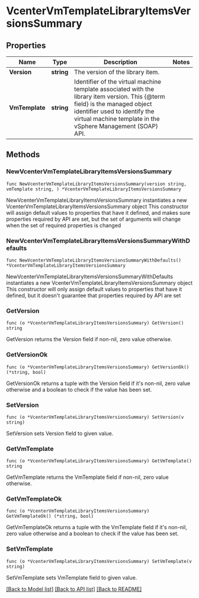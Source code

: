 # VcenterVmTemplateLibraryItemsVersionsSummary

## Properties

Name | Type | Description | Notes
------------ | ------------- | ------------- | -------------
**Version** | **string** | The version of the library item. | 
**VmTemplate** | **string** | Identifier of the virtual machine template associated with the library item version. This {@term field} is the managed object identifier used to identify the virtual machine template in the vSphere Management (SOAP) API. | 

## Methods

### NewVcenterVmTemplateLibraryItemsVersionsSummary

`func NewVcenterVmTemplateLibraryItemsVersionsSummary(version string, vmTemplate string, ) *VcenterVmTemplateLibraryItemsVersionsSummary`

NewVcenterVmTemplateLibraryItemsVersionsSummary instantiates a new VcenterVmTemplateLibraryItemsVersionsSummary object
This constructor will assign default values to properties that have it defined,
and makes sure properties required by API are set, but the set of arguments
will change when the set of required properties is changed

### NewVcenterVmTemplateLibraryItemsVersionsSummaryWithDefaults

`func NewVcenterVmTemplateLibraryItemsVersionsSummaryWithDefaults() *VcenterVmTemplateLibraryItemsVersionsSummary`

NewVcenterVmTemplateLibraryItemsVersionsSummaryWithDefaults instantiates a new VcenterVmTemplateLibraryItemsVersionsSummary object
This constructor will only assign default values to properties that have it defined,
but it doesn't guarantee that properties required by API are set

### GetVersion

`func (o *VcenterVmTemplateLibraryItemsVersionsSummary) GetVersion() string`

GetVersion returns the Version field if non-nil, zero value otherwise.

### GetVersionOk

`func (o *VcenterVmTemplateLibraryItemsVersionsSummary) GetVersionOk() (*string, bool)`

GetVersionOk returns a tuple with the Version field if it's non-nil, zero value otherwise
and a boolean to check if the value has been set.

### SetVersion

`func (o *VcenterVmTemplateLibraryItemsVersionsSummary) SetVersion(v string)`

SetVersion sets Version field to given value.


### GetVmTemplate

`func (o *VcenterVmTemplateLibraryItemsVersionsSummary) GetVmTemplate() string`

GetVmTemplate returns the VmTemplate field if non-nil, zero value otherwise.

### GetVmTemplateOk

`func (o *VcenterVmTemplateLibraryItemsVersionsSummary) GetVmTemplateOk() (*string, bool)`

GetVmTemplateOk returns a tuple with the VmTemplate field if it's non-nil, zero value otherwise
and a boolean to check if the value has been set.

### SetVmTemplate

`func (o *VcenterVmTemplateLibraryItemsVersionsSummary) SetVmTemplate(v string)`

SetVmTemplate sets VmTemplate field to given value.



[[Back to Model list]](../README.md#documentation-for-models) [[Back to API list]](../README.md#documentation-for-api-endpoints) [[Back to README]](../README.md)


